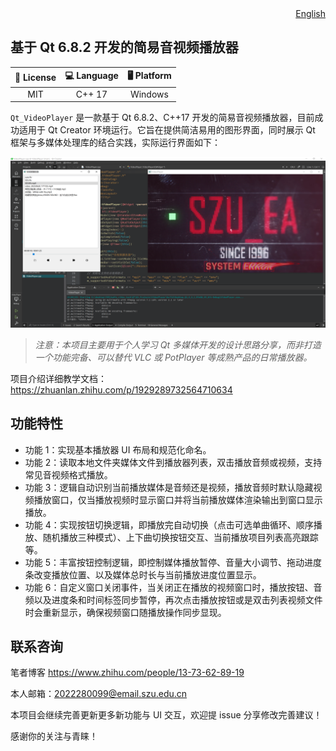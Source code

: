 <div align="right">
  <a href="README_en.md">English</a>
</div>

## 基于 Qt 6.8.2 开发的简易音视频播放器

| 📄 License | 💻 Language | 🖥️ Platform |
|:----------:|:-----------:|:-----------:|
|    MIT     |   C++ 17    |   Windows   |

`Qt_VideoPlayer` 是一款基于 Qt 6.8.2、C++17 开发的简易音视频播放器，目前成功适用于 Qt Creator 环境运行。它旨在提供简洁易用的图形界面，同时展示 Qt 框架与多媒体处理库的结合实践，实际运行界面如下：

![程序运行截图](Resource/program-run.png)

> *注意：本项目主要用于个人学习 Qt 多媒体开发的设计思路分享，而非打造一个功能完备、可以替代 VLC 或 PotPlayer 等成熟产品的日常播放器。*

项目介绍详细教学文档：https://zhuanlan.zhihu.com/p/1929289732564710634

## 功能特性

- 功能 1：实现基本播放器 UI 布局和规范化命名。
- 功能 2：读取本地文件夹媒体文件到播放器列表，双击播放音频或视频，支持常见音视频格式播放。
- 功能 3：逻辑自动识别当前播放媒体是音频还是视频，播放音频时默认隐藏视频播放窗口，仅当播放视频时显示窗口并将当前播放媒体渲染输出到窗口显示播放。
- 功能 4：实现按钮切换逻辑，即播放完自动切换（点击可选单曲循环、顺序播放、随机播放三种模式）、上下曲切换按钮交互、当前播放项目列表高亮跟踪等。
- 功能 5：丰富按钮控制逻辑，即控制媒体播放暂停、音量大小调节、拖动进度条改变播放位置、以及媒体总时长与当前播放进度位置显示。
- 功能 6：自定义窗口关闭事件，当关闭正在播放的视频窗口时，播放按钮、音频以及进度条和时间标签同步暂停，再次点击播放按钮或是双击列表视频文件时会重新显示，确保视频窗口随播放操作同步显现。

## 联系咨询

笔者博客 https://www.zhihu.com/people/13-73-62-89-19

本人邮箱：2022280099@email.szu.edu.cn 

本项目会继续完善更新更多新功能与 UI 交互，欢迎提 issue 分享修改完善建议！

感谢你的关注与青睐！
